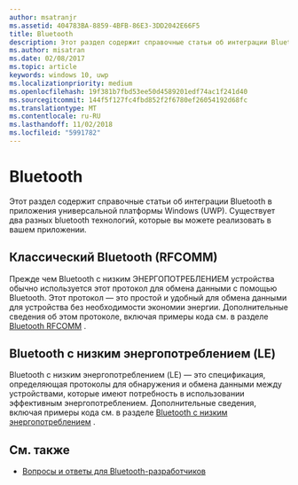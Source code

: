 ```yaml
---
author: msatranjr
ms.assetid: 404783BA-8859-4BFB-86E3-3DD2042E66F5
title: Bluetooth
description: Этот раздел содержит справочные статьи об интеграции Bluetooth в приложения универсальной платформы Windows (UWP), а также о том, как использовать RFCOMM, GATT и объявления о низком энергопотреблении (LE).
ms.author: misatran
ms.date: 02/08/2017
ms.topic: article
keywords: windows 10, uwp
ms.localizationpriority: medium
ms.openlocfilehash: 19f381b7fbd53ee50d4589201edf74ac1f241d40
ms.sourcegitcommit: 144f5f127fc4fbd852f2f6780ef26054192d68fc
ms.translationtype: MT
ms.contentlocale: ru-RU
ms.lasthandoff: 11/02/2018
ms.locfileid: "5991782"
---
```

# <a name="bluetooth"></a>Bluetooth
Этот раздел содержит справочные статьи об интеграции Bluetooth в приложения универсальной платформы Windows (UWP). Существует два разных bluetooth технологий, которые вы можете реализовать в вашем приложении.

## <a name="classic-bluetooth-rfcomm"></a>Классический Bluetooth (RFCOMM)
Прежде чем Bluetooth с низким ЭНЕРГОПОТРЕБЛЕНИЕМ устройства обычно используется этот протокол для обмена данными с помощью Bluetooth. Этот протокол — это простой и удобный для обмена данными для устройства без необходимости экономии энергии. Дополнительные сведения об этом протоколе, включая примеры кода см. в разделе [Bluetooth RFCOMM](send-or-receive-files-with-rfcomm.md) .

## <a name="bluetooth-low-energy-le"></a>Bluetooth с низким энергопотреблением (LE)
Bluetooth с низким энергопотреблением (LE) — это спецификация, определяющая протоколы для обнаружения и обмена данными между устройствами, которые имеют потребность в использовании эффективным энергопотреблением. Дополнительные сведения, включая примеры кода см. в разделе [Bluetooth с низким энергопотреблением](bluetooth-low-energy-overview.md) .

## <a name="see-also"></a>См. также
- [Вопросы и ответы для Bluetooth-разработчиков](bluetooth-dev-faq.md)